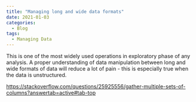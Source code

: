 ```yaml
---
title: "Managing long and wide data formats"
date: 2021-01-03
categories:
  - Blog
tags:
  - Managing Data 
---
```



This is one of the most widely used operations in exploratory phase of any analysis. A proper understanding of data manipulation between long and wide formats of data will reduce a lot of pain - this is especially true when the data is unstructured.  

https://stackoverflow.com/questions/25925556/gather-multiple-sets-of-columns?answertab=active#tab-top



